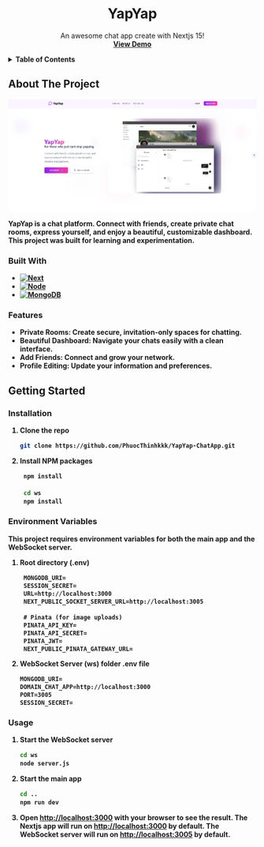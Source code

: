 <a id="readme-top"></a>
<div align="center">
  <h1 align="center">YapYap</h3>

  <p align="center">
    An awesome chat app create with Nextjs 15!
    <br />
    <a href="https://fullstack-chat-app-theta-three.vercel.app/"><strong>View Demo<strong></a>
    <br />
  </p>
</div>

<details>
  <summary>Table of Contents</summary>
  <ol>
    <li>
      <a href="#about-the-project">About The Project</a>
      <ul>
        <li><a href="#built-with">Built With</a></li>
      </ul>
    </li>
    <li>
      <a href="#getting-started">Getting Started</a>
      <ul>
        <li><a href="#installation">Installation</a></li>
      </ul>
    </li>
  </ol>
</details>


## About The Project

[product-screenshot]: ./showcase/demo.png
[![Product Name Screen Shot][product-screenshot]](./showcase/demo.png)

YapYap is a chat platform. 
Connect with friends, create private chat rooms, express yourself, and enjoy a beautiful, customizable dashboard. 
This project was built for learning and experimentation.

### Built With
[Next.js]: https://img.shields.io/badge/Next.js-black?style=for-the-badge&logo=next.js
[Next-url]: https://nextjs.org/
[Node.js]: https://img.shields.io/badge/Node.js-339933?style=for-the-badge&logo=node.js&logoColor=white
[Node-url]: https://nodejs.org/
[MongoDB]: https://img.shields.io/badge/MongoDB-47A248?style=for-the-badge&logo=mongodb&logoColor=white
[MongoDB-url]: https://www.mongodb.com/


* [![Next][Next.js]][Next-url]
* [![Node][Node.js]][Node-url]
* [![MongoDB][MongoDB]][MongoDB-url]

### Features
- **Private Rooms:** Create secure, invitation-only spaces for chatting.
- **Beautiful Dashboard:** Navigate your chats easily with a clean interface.
- **Add Friends:** Connect and grow your network.
- **Profile Editing:** Update your information and preferences.


## Getting Started

### Installation

1. Clone the repo
   ```sh
   git clone https://github.com/PhuocThinhkkk/YapYap-ChatApp.git
   ```
2. Install NPM packages 
   ```sh
    npm install

    cd ws
    npm install

   ```
### Environment Variables

This project requires environment variables for both the main app and the WebSocket server.
1. Root directory (.env)
   ```env
    MONGODB_URI=
    SESSION_SECRET=
    URL=http://localhost:3000
    NEXT_PUBLIC_SOCKET_SERVER_URL=http://localhost:3005

    # Pinata (for image uploads)
    PINATA_API_KEY=
    PINATA_API_SECRET=
    PINATA_JWT=
    NEXT_PUBLIC_PINATA_GATEWAY_URL=
   ```
2. WebSocket Server (ws) folder .env file

    ```env
    MONGODB_URI=
    DOMAIN_CHAT_APP=http://localhost:3000
    PORT=3005
    SESSION_SECRET=
    ```
### Usage
1. Start the WebSocket server
   ```sh
   cd ws
   node server.js
   ```
2. Start the main app
   ```sh
   cd ..
   npm run dev
   ```
3. Open [http://localhost:3000](http://localhost:3000) with your browser to see the result.
The Nextjs app will run on [http://localhost:3000](http://localhost:3000) by default.
The WebSocket server will run on [http://localhost:3005](http://localhost:3005) by default.



